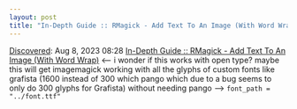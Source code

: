 ```yaml
---
layout: post
title: "In-Depth Guide :: RMagick - Add Text To An Image (With Word Wrap)"
---
```

[Discovered](http://rolandtanglao.com/2020/07/29/p1-blogthis-checkvist-list-links-to-blog/): Aug 8, 2023 08:28  [In-Depth Guide :: RMagick - Add Text To An Image (With Word Wrap)](https://livefiredev.com/in-depth-guide-rmagick-add-text-to-an-image-with-word-wrap/) <-- i wonder if this works with open type? maybe this will get imagemagick working with all the glyphs of custom fonts like grafista (1600 instead of 300 which pango which due to a bug seems to only do 300 glyphs for Grafista) without needing pango --> `font_path = "../font.ttf"`
